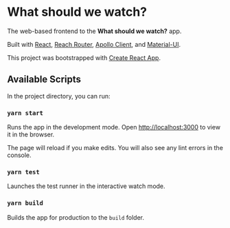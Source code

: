 # What should we watch?

The web-based frontend to the **What should we watch?** app.

Built with [React](https://reactjs.org/), [Reach Router](https://reach.tech/router/), [Apollo Client](https://www.apollographql.com/docs/react/), and [Material-UI](https://material-ui.com/).

This project was bootstrapped with [Create React App](https://github.com/facebook/create-react-app).

## Available Scripts

In the project directory, you can run:

### `yarn start`

Runs the app in the development mode.
Open [http://localhost:3000](http://localhost:3000) to view it in the browser.

The page will reload if you make edits.
You will also see any lint errors in the console.

### `yarn test`

Launches the test runner in the interactive watch mode.

### `yarn build`

Builds the app for production to the `build` folder.
